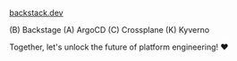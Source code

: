 [backstack.dev](backstack.dev)

(B) Backstage (A) ArgoCD (C) Crossplane (K) Kyverno

Together, let's unlock the future of platform engineering! ❤️
